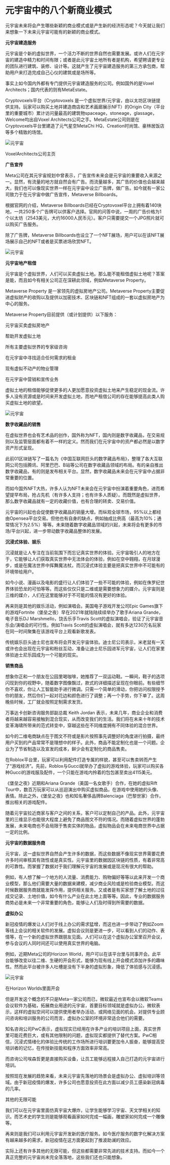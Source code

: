 # 元宇宙中的八个新商业模式 




元宇宙未来将会产生哪些新颖的商业模式或是产生新的经济形态呢？今天就让我们来想象一下未来元宇宙可能有的新颖的商业模式。



**元宇宙建造服务** 

元宇宙是个新的虚拟世界，一个活力不断的世界自然也需要发展。或许人们在元宇宙的建造中精力和时间有限；或者是此元宇宙土地所有者是机构，希望聘请更专业的团队进行建筑、装修、设计等。这就产生了元宇宙建造服务的第三方承包商，帮助用户来打造完成自己心仪的建筑或是场所等。

事实上如今国内外都有专门提供元宇宙建造服务的公司。例如国外的是Voxel Architects；国内代表的则有MetaEstate。

Cryptovoxels平台（Cryptovoxels 是一个虚拟世界/元宇宙，由以太坊区块链提供支持。玩家可以购买土地并建造商店和艺术画廊展示NFT）的Origin City（平台里的重要城市）累计访问量最高的建筑物spaceage，stoneage，glassage，Welcome均出自Voxel Architects公司之手。MetaEstate公司则是在Cryptovoxels平台里建造了元气星空MetaChi HQ、Creation时尚馆、豪林居饭店等多个精致的场馆。

![元宇宙](fan.png)

VoxelArchitects公司主页



**广告宣传** 

Meta公司在其元宇宙规划中曾表示，广告宣传未来会是元宇宙的重要收入来源之一。显然，有流量的地方就自然会有广告。而流量越多，其广告的价值也会越来越大，我们也可以像现实世界一样在元宇宙中设立广告牌，做广告。如今就有一家公司致力于在元宇宙中做广告宣传，Metaverse Billboards。

根据官网的介绍，Metaverse Billboards已经在Cryptovoxel平台上拥有着140块地，一共250多个广告牌可以供客户选择。官网的问答中说，一周的广告价格为1个以太坊（2543美元，大约16000人民币元）。客户只需要提交一个JPG照片就可以购买广告服务。

除了广告牌，Metaverse Billboards也设立了一个NFT展场，用户可以在该NFT展场展示自己的NFT或者是买票进场欣赏NFT。

![元宇宙](an.png)



**元宇宙地产租借** 

元宇宙是个虚拟世界，人们可以买卖虚拟土地。那么能不能租借虚拟土地呢？答案是能，而且如今有相关公司正在深耕此领域，例如Metaverse Property。

Metaverse Property 是一家领先的虚拟房地产公司。Metaverse Property主要促进虚拟财产的收购以及提供以加密技术、区块链和NFT组成的一套以虚拟房地产为中心的服务。

Metaverse Property目前提供（或计划提供）以下服务：

元宇宙买卖虚拟房地产

帮助开发虚拟土地

所有主要虚拟世界的专家级咨询

在元宇宙中寻找适合任何需求的租金

现有虚拟不动产的物业管理

在元宇宙中营销和宣传业务

虚拟土地的租借能够促使更多的人更加愿意投资虚拟土地来产生稳定的现金流。许多人没有资源或是时间来开发虚拟土地，而地产租借公司的存在能够提高此类人购买虚拟土地的欲望。

![元宇宙](yong.png)



**数字收藏品的销售** 

在虚拟世界也会有艺术品的创作，国外称为NFT，国内则是数字收藏品，在交易规则以及监管层面都有着不一样的定义。然而我们在元宇宙中的资产都必然是以数字资产形式呈现。

此前01区块链写了一篇名为《中国互联网巨头的数字藏品布局》，整理了各大互联网公司包括腾讯、阿里巴巴、B站等公司在数字收藏品领域的布局。有的亲自推出数字收藏品，有的则是发布相关平台。显然，数字收藏品未来会在元宇宙中占据非常重要的位置。

而如今国外NFT大热，许多人认为NFT未来会在元宇宙中扮演着重要角色，进而希望提早布局，抢占先机（有许多人支持；也有许多人质疑）。而既然是虚拟世界，那么数字收藏品就有一定的收藏价值，也有合理的转卖、交易价值。

元宇宙的兴起也会促使数字收藏品的销量大增。而纵观全球市场，95%以上都经由Opensea平台交易。但他也有自身的缺点，例如抽成比例高（最高为10%；通常情况下为2.5%）等等。未来随着数字收藏品领域的兴起，未来将会有更多的市场/平台兴起，进一步带动数字收藏品整体的发展。



**沉浸式体验、娱乐** 

沉浸就是让人专注在当前氛围下而忘记真实世界的体验。元宇宙吸引人的地方在于，它能够让人们获取真实世界中无法体会的体验，例如在空中翱翔，在月球漫步，或是在魔法世界中挥舞魔法杖。而沉浸式体验主要是把真实世界中不可能有的环境带给用户。

如今小说、漫画以及电影的盛行让人们体验了一些不可能的体验，例如在侏罗纪世界体验恐龙的可怕等等。而这些仅仅只是二维或是需要想象力的媒介。元宇宙则是三维的媒介，人们在这里能够对于不可能的情况有更好的体验。

再来则是其他的娱乐活动，例如演唱会。美国电子游戏开发公司Epic Games旗下的游戏Fortnite（堡垒之夜）早在2021年就陆陆续续举办了歌手Ariana Grande，电子音乐DJ Marshmello，饶舌乐手Travis Scott的虚拟演唱会，验证了元宇宙音乐会/演唱会的可行性。例如Travis Scott的虚拟演唱会，就有多达1230万名玩家在同一时间聚集在该游戏平台上观看新歌发表。

传统娱乐巨头迪士尼也宣布将会开发元宇宙体验。迪士尼公司表示，米老鼠有一天或许也会出现在元宇宙和粉丝互动，准备让迪士尼乐园进军元宇宙，让人们在家里体验迪士尼乐园成为一个可能的现实。



**销售商品** 

想象你正和一个朋友在公园里喝咖啡，她推荐了一双运动鞋。一瞬间，鞋子的选项闪现到你的视野中，随着数字图像飘过，款式的详细描述呈现在你眼前。有些细节你不喜欢，你让人工智能助手进行微调。只需一个简单的滑动，你把访问权限授予你的朋友，然后你们一起对花边和颜色进行了调整；再一个手势，你下单了。这周晚些时候，工厂就会按照定制需求发货。

万事达卡创新咨询服务部副总裁 Keith Jordan 表示，未来几年，商业企业和消费者将越来越容易接触到混合现实，从而改变我们的生活。我们将在未来十年的技术变革海啸所带来的范式转变中，穿越这些在不同维度拥有不同体验的混合世界。

如今的二维电商缺点在于图文不符或是影片按照事先调整好的角度进行拍摄，最终用户买到的产品常常不是理想中的样子。此外，商品不能定制化也是一个问题。企业为了节省制造以及宣发的成本，鲜少会有定制化的商品售卖。

在Roblox平台里，玩家可以利用配件打造专属的样貌，甚至可以售卖转而产生了“游戏经济”。先前，Roblox与Gucci就举办了虚拟的游戏体验，玩家可以购买各种Gucci的游戏服及配件，一个只能在游戏内拎着的包包甚至卖出4115美元。

《堡垒之夜》近期和Ariana Grande（美国一名女歌手）合作，在她的虚拟Rift Tour中，数百万玩家可以从巡迴演出中购买虚拟商品，在游戏中使用她的头像、表情。除此之外，《堡垒之夜》也和知名奢侈品牌Balenciaga（巴黎世家）合作，推出相关的游戏配件。

随着元宇宙拉近商家与客户之间的关系，客户可以定制自己的产品。此外，元宇宙里的三维显示也能很大程度上避免了商品图文不符的情况。而随着虚拟世界的蓬勃发展，未来电商也不会局限于售卖实体的物品，虚拟物品会在未来电商世界中占据一定的比例。



**元宇宙的数据服务商** 

元宇宙，这一虚拟世界自然会产生许多的数据，而这些数据不像现实世界需要花费许多时间审核其有效性或是真实性。元宇宙里的数据因区块链的性质，有着非常高的可靠性。而掌握了数据对于我们理解元宇宙的发展或是现况有很大的帮助。

例如，有人想了解一个地方的人流量、消费能力、购物偏好等等以此来开发一个商业模型，那么他们需要大量的数据来建模，减少商业风险或是检验商业模型。而这时候数据服务商就能发挥作用，提供相关服务。又或者是有买家想了解土地的过往成交记录、土地价值，如今有什么产业在此土地上面等等。因此，专业的数据服务商势必是未来一个非常重要的角色，能够让人们及时得到所需要的数据。



**虚拟办公** 

新冠疫情的爆发让人们对于线上办公的需求猛增，而这也进一步带动了例如Zoom等线上会议的相关软件的发展。虚拟会议则是更进一步，可以看到人们的动作、表情等，在一个新的虚拟世界跟朋友见面。人们可以在这个虚拟办公室里召开会议，参与会议的人同时间还可以使用真实世界的电脑。

例如，近期Meta公司的Horizon World，用户可以在该平台里与同事开会。此平台能够改变以往二维、生硬的开会形式，能够为现有线上开会模式添加许多的趣味性。然而此平台被许多人吐槽是没有下半身的虚拟形象，降低了体验感与沉浸感。

![元宇宙](hu.png)

在Horizon Worlds里面开会



但是开发这个概念的不只是Meta一家公司而已，微软最近也宣布会以微软Teams会议软件为基础，拓展商业用途的元宇宙，首要目标领域就是虚拟办公。微软表示，这样的虚拟空间可以提供使用者举办活动，或网络见面的机会。对提供专业顾问咨询和培训服务的公司而言，虚拟办公室的环境非常适合他们的需要。

知名咨询公司PwC表示，虚拟现实已经用在许多产业的培训项目上面，真实世界里可能花费巨大，或有其他限制的问题，虚拟现实都提供了替代方案。PwC相信，沉浸式情绪化的体验比传统的工作场所进行培训要更加令人振奋，能够提高受培训者的记忆，在传授新技能和程序方面效率非常高。

而咨询公司埃森哲更是直接购买设备，让员工能够远程接入自己打造的元宇宙进行培训。

按照现在发展的趋势来看，未来元宇宙先落地的场景会是虚拟办公、虚拟培训等领域。由于新冠疫情的爆发，许多公司也愿意投资在此方面以减少员工感染新冠病毒的几率。

其他的无限可能

我们可以在元宇宙里面仿真宇宙大爆炸，让学生能够学习宇宙、天文学相关的知识。而艺术史的学生则是能够观看画家如何完成一幅画，雕塑家如何完成一个雕像等。

再来则是我们可以利用元宇宙开发新的医疗服务。如今医疗服务的数字化解决方案有越来越多的需求，新冠疫情在这方面更起到了推波助澜的效应。

实际上还有许多其他的无限可能，但这些都需要非常先进的技术支持。而如今一个真正完整的元宇宙尚未完全落落地，这些我们还也只能想象。
